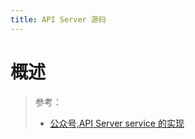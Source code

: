 ```yaml
---
title: API Server 源码
---
```


# 概述

> 参考：
> - [公众号,API Server service 的实现](https://mp.weixin.qq.com/s/HGJKYSfpIG3YxJTy0qVsIw)
